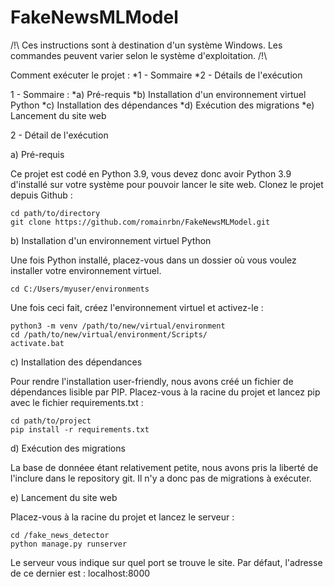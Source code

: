 # FakeNewsMLModel
/!\ Ces instructions sont à destination d'un système Windows. Les commandes peuvent varier selon le système d'exploitation. /!\

Comment exécuter le projet : 
*1 - Sommaire
*2 - Détails de l'exécution

1 - Sommaire :
*a) Pré-requis
*b) Installation d'un environnement virtuel Python
*c) Installation des dépendances
*d) Exécution des migrations
*e) Lancement du site web


2 - Détail de l'exécution 

a) Pré-requis

Ce projet est codé en Python 3.9, vous devez donc avoir Python 3.9 d'installé sur votre système pour pouvoir lancer le site web.
Clonez le projet depuis Github : 

```
cd path/to/directory
git clone https://github.com/romainrbn/FakeNewsMLModel.git
```

b) Installation d'un environnement virtuel Python

Une fois Python installé, placez-vous dans un dossier où vous voulez installer votre environnement virtuel.

```
cd C:/Users/myuser/environments
```

Une fois ceci fait, créez l'environnement virtuel et activez-le :

```
python3 -m venv /path/to/new/virtual/environment
cd /path/to/new/virtual/environment/Scripts/
activate.bat
```

c) Installation des dépendances

Pour rendre l'installation user-friendly, nous avons créé un fichier de dépendances lisible par PIP.
Placez-vous à la racine du projet et lancez pip avec le fichier requirements.txt :

```
cd path/to/project
pip install -r requirements.txt
``` 

d) Exécution des migrations

La base de donnéee étant relativement petite, nous avons pris la liberté de l'inclure dans le repository git. Il n'y a donc pas de migrations à exécuter.

e) Lancement du site web

Placez-vous à la racine du projet et lancez le serveur : 

```
cd /fake_news_detector
python manage.py runserver
```

Le serveur vous indique sur quel port se trouve le site. Par défaut, l'adresse de ce dernier est : localhost:8000
